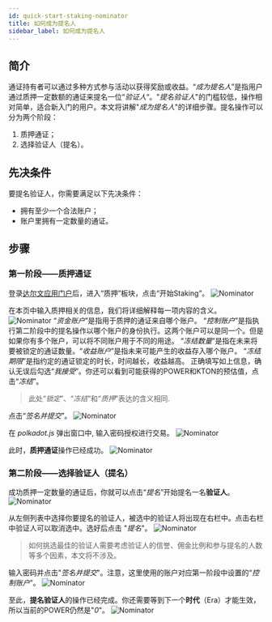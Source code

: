 ```yaml
---
id: quick-start-staking-nominator
title: 如何成为提名人
sidebar_label: 如何成为提名人
---
```


## 简介

通证持有者可以通过多种方式参与活动以获得奖励或收益。“*成为提名人*”是指用户通过质押一定数额的通证来提名一位“*验证人*“。"*提名验证人*"的门槛较低，操作相对简单，适合新入门的用户。本文将讲解"*成为提名人*"的详细步骤。提名操作可以分为两个阶段：

1. 质押通证；
2. 选择验证人（提名）。

## 先决条件

要提名验证人，你需要满足以下先决条件：
- 拥有至少一个合法账户；
- 账户里拥有一定数量的通证。

## 步骤

### 第一阶段——质押通证

登录[达尔文应用门户](https://apps.darwinia.network)后，进入“质押”板块，点击“开始Staking”。
![Nominator](assets/quick_start_zh-CN/darwinia-staking-nominator-01_zh-CN.png)

在本页中输入质押相关的信息，我们将详细解释每一项内容的含义。
![Nominator](assets/quick_start_zh-CN/darwinia-staking-nominator-02_zh-CN.png)
“*资金账户*”是指用于质押的通证来自哪个账户。 “*控制账户*”是指执行第二阶段中的提名操作以哪个账户的身份执行。这两个账户可以是同一个。但是如果你有多个账户，可以将不同账户用于不同的用途。 “*冻结数量*”是指在未来将要被锁定的通证数量。“*收益账户*”是指未来可能产生的收益存入哪个账户。 “*冻结期限*”是指约定的通证锁定的时长，时间越长，收益越高。 正确填写如上信息，确认无误后勾选“*我接受*”。你还可以看到可能获得的POWER和KTON的预估值，点击“*冻结*”。
> 此处“*锁定*”、“*冻结*”和“*质押*”表达的含义相同.

点击“*签名并提交*”。
![Nominator](assets/quick_start_zh-CN/darwinia-staking-nominator-03_zh-CN.png)

在 *polkadot.js* 弹出窗口中, 输入密码授权进行交易。
![Nominator](assets/quick_start/darwinia-staking-nominator-04.png)

此时，**质押通证**操作已经成功。
![Nominator](assets/quick_start_zh-CN/darwinia-staking-nominator-05_zh-CN.png)

### 第二阶段——选择验证人（提名）

成功质押一定数量的通证后，你就可以点击“*提名*”开始提名一名**验证人**。
![Nominator](assets/quick_start_zh-CN/darwinia-staking-nominator-11_zh-CN.png)

从左侧列表中选择你要提名的验证人，被选中的验证人将出现在右栏中。点击右栏中验证人可以取消选中。选好后点击 "*提名*"。
![Nominator](assets/quick_start_zh-CN/darwinia-staking-nominator-12_zh-CN.png)
> 如何挑选最佳的验证人需要考虑验证人的信誉、佣金比例和参与提名的人数等多个因素，本文将不涉及。

输入密码并点击"*签名并提交*"。注意，这里使用的账户对应第一阶段中设置的“*控制账户*”。
![Nominator](assets/quick_start_zh-CN/darwinia-staking-nominator-13_zh-CN.png)

至此，**提名验证人**的操作已经完成。你还需要等到下一个**时代**（Era）才能生效，所以当前的POWER仍然是"*0*"。
![Nominator](assets/quick_start_zh-CN/darwinia-staking-nominator-14_zh-CN.png)